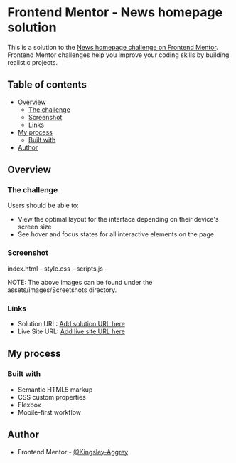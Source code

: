 # Frontend Mentor - News homepage solution

This is a solution to the [News homepage challenge on Frontend Mentor](https://www.frontendmentor.io/challenges/news-homepage-H6SWTa1MFl). Frontend Mentor challenges help you improve your coding skills by building realistic projects. 

## Table of contents

- [Overview](#overview)
  - [The challenge](#the-challenge)
  - [Screenshot](#screenshot)
  - [Links](#links)
- [My process](#my-process)
  - [Built with](#built-with)
- [Author](#author)

## Overview

### The challenge

Users should be able to:

- View the optimal layout for the interface depending on their device's screen size
- See hover and focus states for all interactive elements on the page

### Screenshot

index.html - [](./assets/images/Screenshots/index.html.png)
style.css - [](./assets/images/Screenshots/style.css.png)
scripts.js - [](./assets/images/Screenshots/scripts.js.png)

NOTE: The above images can be found under the assets/images/Screetshots directory.

### Links

- Solution URL: [Add solution URL here](https://github.com/Kingsley-Aggrey/interactive-card)
- Live Site URL: [Add live site URL here](https://your-live-site-url.com)

## My process

### Built with

- Semantic HTML5 markup
- CSS custom properties
- Flexbox
- Mobile-first workflow

## Author
- Frontend Mentor - [@Kingsley-Aggrey](https://www.frontendmentor.io/profile/Kingsley-Aggrey)